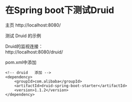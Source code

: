 # 在Spring boot下测试Druid

主页   http://localhost:8080/  
  
测试  Druid 的示例  
  
Druid的监视连接：      
  http://localhost:8080/druid/  
  
pom.xml中添加

    <!-- druid   添加 -->  
	<dependency>  
		<groupId>com.alibaba</groupId>  
		<artifactId>druid-spring-boot-starter</artifactId>  
		<version>1.1.2</version>  
	</dependency>  
	
	
    


    